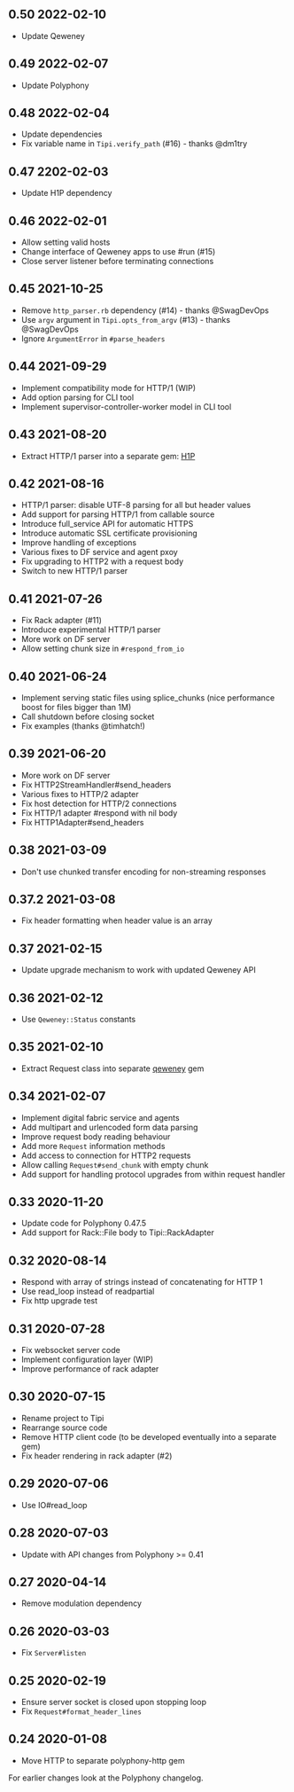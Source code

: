 ## 0.50 2022-02-10

- Update Qeweney

## 0.49 2022-02-07

- Update Polyphony

## 0.48 2022-02-04

- Update dependencies
- Fix variable name in `Tipi.verify_path` (#16) - thanks @dm1try

## 0.47 2202-02-03

- Update H1P dependency

## 0.46 2022-02-01

- Allow setting valid hosts
- Change interface of Qeweney apps to use #run (#15)
- Close server listener before terminating connections

## 0.45 2021-10-25

- Remove `http_parser.rb` dependency (#14) - thanks @SwagDevOps
- Use `argv` argument in `Tipi.opts_from_argv` (#13) - thanks @SwagDevOps
- Ignore `ArgumentError` in `#parse_headers`

## 0.44 2021-09-29

- Implement compatibility mode for HTTP/1 (WIP)
- Add option parsing for CLI tool
- Implement supervisor-controller-worker model in CLI tool

## 0.43 2021-08-20

- Extract HTTP/1 parser into a separate gem:
  [H1P](https://github.com/digital-fabric/h1p)

## 0.42 2021-08-16

- HTTP/1 parser:  disable UTF-8 parsing for all but header values
- Add support for parsing HTTP/1 from callable source
- Introduce full_service API for automatic HTTPS
- Introduce automatic SSL certificate provisioning
- Improve handling of exceptions
- Various fixes to DF service and agent pxoy
- Fix upgrading to HTTP2 with a request body
- Switch to new HTTP/1 parser

## 0.41 2021-07-26

- Fix Rack adapter (#11)
- Introduce experimental HTTP/1 parser
- More work on DF server
- Allow setting chunk size in `#respond_from_io`

## 0.40 2021-06-24

- Implement serving static files using splice_chunks (nice performance boost for
  files bigger than 1M)
- Call shutdown before closing socket
- Fix examples (thanks @timhatch!)

## 0.39 2021-06-20

- More work on DF server
- Fix HTTP2StreamHandler#send_headers
- Various fixes to HTTP/2 adapter
- Fix host detection for HTTP/2 connections
- Fix HTTP/1 adapter #respond with nil body
- Fix HTTP1Adapter#send_headers

## 0.38 2021-03-09

- Don't use chunked transfer encoding for non-streaming responses

## 0.37.2 2021-03-08

- Fix header formatting when header value is an array

## 0.37 2021-02-15

- Update upgrade mechanism to work with updated Qeweney API

## 0.36 2021-02-12

- Use `Qeweney::Status` constants

## 0.35 2021-02-10

- Extract Request class into separate [qeweney](https://github.com/digital-fabric/qeweney) gem

## 0.34 2021-02-07

- Implement digital fabric service and agents
- Add multipart and urlencoded form data parsing
- Improve request body reading behaviour
- Add more `Request` information methods
- Add access to connection for HTTP2 requests
- Allow calling `Request#send_chunk` with empty chunk
- Add support for handling protocol upgrades from within request handler

## 0.33 2020-11-20

- Update code for Polyphony 0.47.5
- Add support for Rack::File body to Tipi::RackAdapter

## 0.32 2020-08-14

- Respond with array of strings instead of concatenating for HTTP 1
- Use read_loop instead of readpartial
- Fix http upgrade test

## 0.31 2020-07-28

- Fix websocket server code
- Implement configuration layer (WIP)
- Improve performance of rack adapter

## 0.30 2020-07-15

- Rename project to Tipi
- Rearrange source code
- Remove HTTP client code (to be developed eventually into a separate gem)
- Fix header rendering in rack adapter (#2)

## 0.29 2020-07-06

- Use IO#read_loop

## 0.28 2020-07-03

- Update with API changes from Polyphony >= 0.41

## 0.27 2020-04-14

- Remove modulation dependency

## 0.26 2020-03-03

- Fix `Server#listen`

## 0.25 2020-02-19

- Ensure server socket is closed upon stopping loop
- Fix `Request#format_header_lines`

## 0.24 2020-01-08

- Move HTTP to separate polyphony-http gem

For earlier changes look at the Polyphony changelog.
